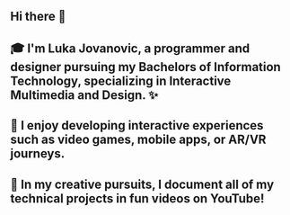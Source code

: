 ## Hi there 👋

## 🎓 I'm Luka Jovanovic, a programmer and designer pursuing my Bachelors of Information Technology, specializing in Interactive Multimedia and Design. ✨
##
## 🔭 I enjoy developing interactive experiences such as video games, mobile apps, or AR/VR journeys.
##
## 🎥 In my creative pursuits, I document all of my technical projects in fun videos on YouTube!
<!--
**LukaBazooka/LukaBazooka** is a ✨ _special_ ✨ repository because its `README.md` (this file) appears on your GitHub profile.

Here are some ideas to get you started:

- 🔭 I’m currently working on ...
- 🌱 I’m currently learning ...
- 👯 I’m looking to collaborate on ...
- 🤔 I’m looking for help with ...
- 💬 Ask me about ...
- 📫 How to reach me: ...
- 😄 Pronouns: ...
- ⚡ Fun fact: ...
-->
